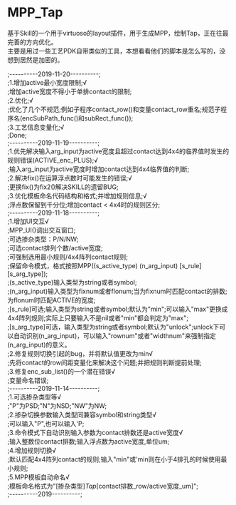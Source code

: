# MPP_Tap  

基于Skill的一个用于virtuoso的layout插件，用于生成MPP，绘制Tap，正在往最完善的方向优化。  
主要是用过一些工艺PDK自带类似的工具，本想看看他们的脚本是怎么写的，没想到居然是加密的。    

;----------2019-11-20----------;  
;1.增加active最小宽度限制;√  
	;增加active宽度不得小于单排contact的限制;  
;2.优化;√  
	;优化了几个不规范;例如子程序contact_row()和变量contact_row重名;规范子程序名(encSubPath_func()和subRect_func());  
;3.工艺信息变量化;√  
	;Done;  
;----------2019-11-19----------;  
;1.优先解决输入arg_input为active宽度且超过contact达到4x4的临界值时发生的规则错误(ACTIVE_enc_PLUS);√  
	;输入arg_input为active宽度时增加contact达到4x4临界值的判断;  
;2.解决fix()在运算浮点数时可能发生的错误;√  
	;更换fix()为fix2()解决SKILL的遗留BUG;  
;3.优化模板命名代码结构和格式;并增加规则信息;√  
	;浮点数保留到千分位;增加contact < 4x4时的规则区分;  
;----------2019-11-18----------;  
;1.增加UI交互√  
	;MPP_UI()调出交互窗口;  
	;可选掺杂类型：P/N/NW;  
	;可选contact排列个数/active宽度;  
	;可强制选用最小规则/4x4阵列contact规则;  
	;保留命令模式，格式按照MPP((s_active_type) (n_arg_input) [s_rule] [s_arg_type]);  
		;(s_active_type)输入类型为string或者symbol;  
		;(n_arg_input)输入类型为fixnum或者flonum;当为fixnum时匹配contact的排数;为flonum时匹配ACTIVE的宽度;  
		;[s_rule]可选;输入类型为string或者symbol;默认为"min";可以输入"max"更换成4x4阵列规则;实际上只要输入不是nil或者"min"都会判定为"max";  
		;[s_arg_type]可选，输入类型为string或者symbol;默认为"unlock";unlock下可以自动识别(n_arg_input)，可以输入"rownum"或者"widthnum"来强制指定(n_arg_input)的意义。  
;2.修复规则切换引起的bug，并将默认值更改为min√  
	;先将contact的row间距变量化来解决这个问题;并把规则判断提前处理;  
;3.修复enc_sub_list()的一个潜在错误√  
	;变量命名错误;  
;----------2019-11-14----------;  
;1.可选掺杂类型等√  
	;"P"为PSD;"N"为NSD;"NW"为NW;  
;2.掺杂切换参数输入类型同兼容symbol和string类型√  
	;可以输入"P",也可以输入'P;  
;3.命令模式下自动识别输入参数为contact排数还是active宽度√  
	;输入整数位contact排数;输入浮点数为active宽度,单位um;  
;4.增加规则切换√  
	;默认匹配4x4阵列contact的规则;输入"min"或'min则在小于4排孔的时候使用最小规则;  
;5.MPP模板自动命名√  
	;模板命名格式为"[掺杂类型]_Tap_[contact排数_row/active宽度_um]";  
;----------2019----------;  
